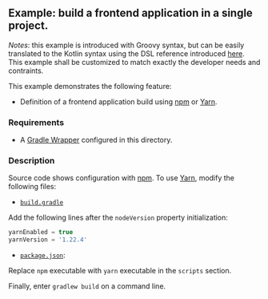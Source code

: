 ## Example: build a frontend application in a single project.

_Notes_: this example is introduced with Groovy syntax, but can be easily translated to the Kotlin syntax using the DSL
reference introduced [here][dsl-reference]. This example shall be customized to match exactly the developer needs and
contraints.

This example demonstrates the following feature:
- Definition of a frontend application build using [npm][npm] or [Yarn][yarn].

### Requirements

- A [Gradle Wrapper][gradle-wrapper] configured in this directory.

### Description

Source code shows configuration with [npm][npm]. To use [Yarn][yarn], modify the following files:

- [`build.gradle`](build.gradle)

Add the following lines after the `nodeVersion` property initialization:

```groovy
yarnEnabled = true
yarnVersion = '1.22.4'
```

- [`package.json`](package.json):

Replace `npm` executable with `yarn` executable in the `scripts` section.

Finally, enter `gradlew build` on a command line.

[dsl-reference]: <../../README.md#dsl-reference> (DSL reference)
[gradle-wrapper]: <https://docs.gradle.org/current/userguide/gradle_wrapper.html> (Gradle Wrapper)
[npm]: <https://www.npmjs.com/> (npm)
[yarn]: <https://yarnpkg.com/> (Yarn)
